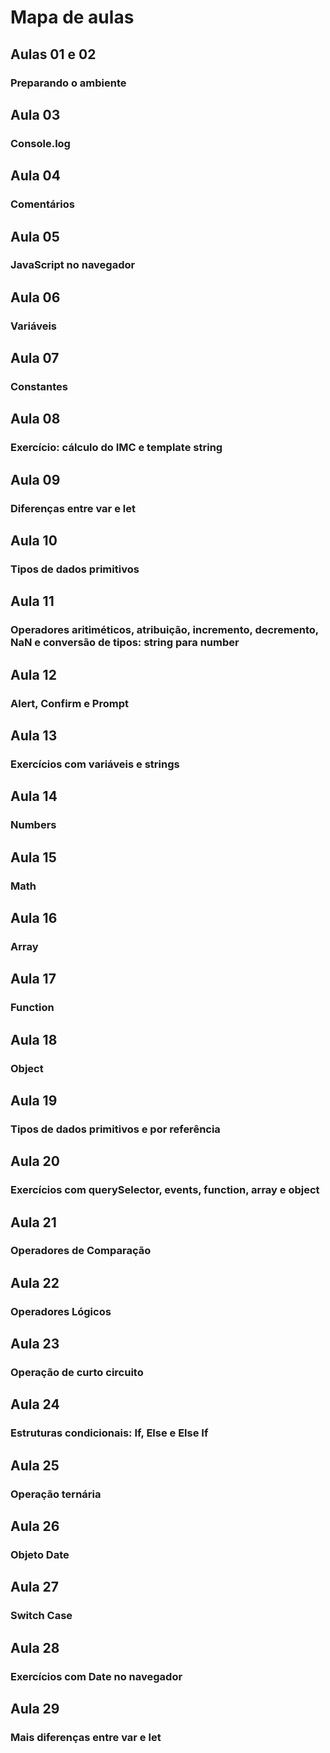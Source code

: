 # Mapa de aulas

## Aulas 01 e 02
### Preparando o ambiente

## Aula 03
### Console.log

## Aula 04
### Comentários

## Aula 05
### JavaScript no navegador

## Aula 06
### Variáveis

## Aula 07
### Constantes

## Aula 08
### Exercício: cálculo do IMC e template string

## Aula 09
### Diferenças entre var e let

## Aula 10
### Tipos de dados primitivos

## Aula 11
### Operadores aritiméticos, atribuição, incremento, decremento, NaN e conversão de tipos: string para number

## Aula 12
### Alert, Confirm e Prompt

## Aula 13
### Exercícios com variáveis e strings

## Aula 14
### Numbers

## Aula 15
### Math

## Aula 16
### Array

## Aula 17
### Function

## Aula 18
### Object

## Aula 19
### Tipos de dados primitivos e por referência

## Aula 20
### Exercícios com querySelector, events, function, array e object

## Aula 21
### Operadores de Comparação

## Aula 22
### Operadores Lógicos

## Aula 23
### Operação de curto circuito

## Aula 24
### Estruturas condicionais: If, Else e Else If

## Aula 25
### Operação ternária

## Aula 26
### Objeto Date

## Aula 27
### Switch Case

## Aula 28
### Exercícios com Date no navegador

## Aula 29
### Mais diferenças entre var e let